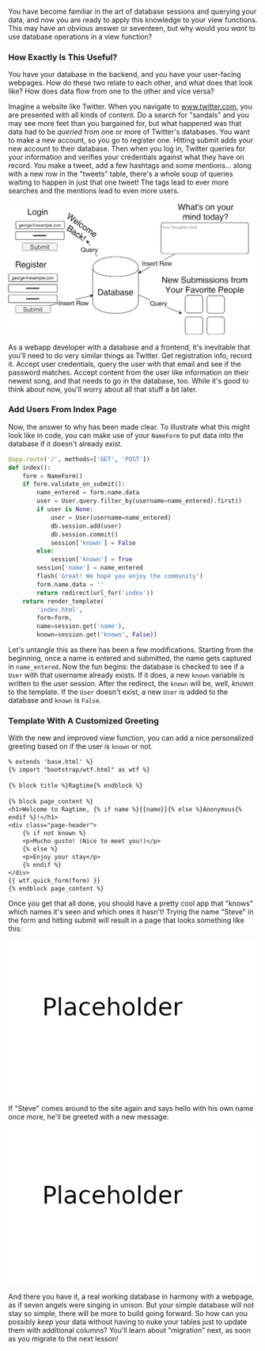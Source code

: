 You have become familiar in the art of database sessions and querying your data, and now you are ready to apply this knowledge to your view functions. This may have an obvious answer or seventeen, but why would you *want* to use database operations in a view function?

### How Exactly Is This Useful?

You have your database in the backend, and you have your user-facing webpages. How do these two relate to each other, and what does that look like? How does data flow from one to the other and vice versa?

Imagine a website like Twitter. When you navigate to www.twitter.com, you are presented with all kinds of content. Do a search for "sandals" and you may see more feet than you bargained for, but what happened was that data had to be *queried* from one or more of Twitter's databases. You want to make a new account, so you go to register one. Hitting submit adds your new account to their database. Then when you log in, Twitter queries for your information and verifies your credentials against what they have on record. You make a tweet, add a few hashtags and some mentions... along with a new row in the "tweets" table, there's a whole soup of queries waiting to happen in just that one tweet! The tags lead to ever more searches and the mentions lead to even more users.

![Diagram of database, website, and flow of data](../images/database_operations.png)

As a webapp developer with a database and a frontend, it's inevitable that you'll need to do very similar things as Twitter. Get registration info, record it. Accept user credentials, query the user with that email and see if the password matches. Accept content from the user like information on their newest song, and that needs to go in the database, too. While it's good to think about now, you'll worry about all that stuff a bit later.

### Add Users From Index Page

Now, the answer to why has been made clear. To illustrate what this might look like in code, you can make use of your `NameForm` to put data into the database if it doesn't already exist.

```python
@app.route('/', methods=['GET', 'POST'])
def index():
    form = NameForm()
    if form.validate_on_submit():
        name_entered = form.name.data
        user = User.query.filter_by(username=name_entered).first()
        if user is None:
            user = User(username=name_entered)
            db.session.add(user)
            db.session.commit()
            session['known'] = False
        else:
            session['known'] = True
        session['name'] = name_entered
        flash('Great! We hope you enjoy the community')
        form.name.data = ''
        return redirect(url_for('index'))
    return render_template(
        'index.html',
        form=form,
        name=session.get('name'),
        known=session.get('known', False))
```

Let's untangle this as there has been a few modifications. Starting from the beginning, once a name is entered and submitted, the name gets captured in `name_entered`. Now the fun begins: the database is checked to see if a `User` with that username already exists. If it does, a new `known` variable is written to the user session. After the redirect, the `known` will be, well, *known* to the template. If the `User` doesn't exist, a new `User` is added to the database and `known` is `False`.

### Template With A Customized Greeting

With the new and improved view function, you can add a nice personalized greeting based on if the user is `known` or not.

```jinja2
% extends 'base.html' %}
{% import "bootstrap/wtf.html" as wtf %}

{% block title %}Ragtime{% endblock %}

{% block page_content %}
<h1>Welcome to Ragtime, {% if name %}{{name}}{% else %}Anonymous{% endif %}!</h1>
<div class="page-header">
    {% if not known %}
    <p>Mucho gusto! (Nice to meet you!)</p>
    {% else %}
    <p>Enjoy your stay</p>
    {% endif %}
</div>
{{ wtf.quick_form(form) }}
{% endblock page_content %}
```

Once you get that all done, you should have a pretty cool app that "knows" which names it's seen and which ones it hasn't! Trying the name "Steve" in the form and hitting submit will result in a page that looks something like this:

![Showing home page with "Mucho gusto!"](../images/placeholder.png)

If "Steve" comes around to the site again and says hello with his own name once more, he'll be greeted with a new message:

![Showing home page with "Enjoy your stay"](../images/placeholder.png)


And there you have it, a real working database in harmony with a webpage, as if seven angels were singing in unison. But your simple database will not stay so simple, there will be more to build going forward. So how can you possibly *keep* your data without having to nuke your tables just to update them with additional columns? You'll learn about "migration" next, as soon as you migrate to the next lesson!
